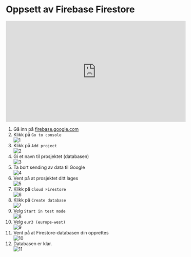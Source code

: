 # Oppsett av Firebase Firestore

<iframe width="560" height="315" src="https://www.youtube.com/embed/s73sZN2Z1F4" frameborder="0" allow="accelerometer; autoplay; clipboard-write; encrypted-media; gyroscope; picture-in-picture" allowfullscreen></iframe>

1. Gå inn på [firebase.google.com](https://firebase.google.com)  
2. Klikk på `Go to console`  
![1](bilder/1.png ':size=400')
3. Klikk på `Add project`  
![2](bilder/2.png ':size=200')
4. Gi et navn til prosjektet (databasen)  
![3](bilder/3.png ':size=400')
5. Ta bort sending av data til Google  
![4](bilder/4.png ':size=400')
6. Vent på at prosjektet ditt lages  
![5](bilder/5.png ':size=400')
7. Klikk på `Cloud Firestore`  
![6](bilder/6.png ':size=400')
8. Klikk på `Create database`  
![7](bilder/7.png ':size=400')
9. Velg `Start in test mode`  
![8](bilder/8.png ':size=400')
10. Velg `eur3 (europe-west)`  
![9](bilder/9.png ':size=400')
11. Vent på at Firestore-databasen din opprettes  
![10](bilder/10.png ':size=400')
12. Databasen er klar.  
![11](bilder/11.png ':size=400')
